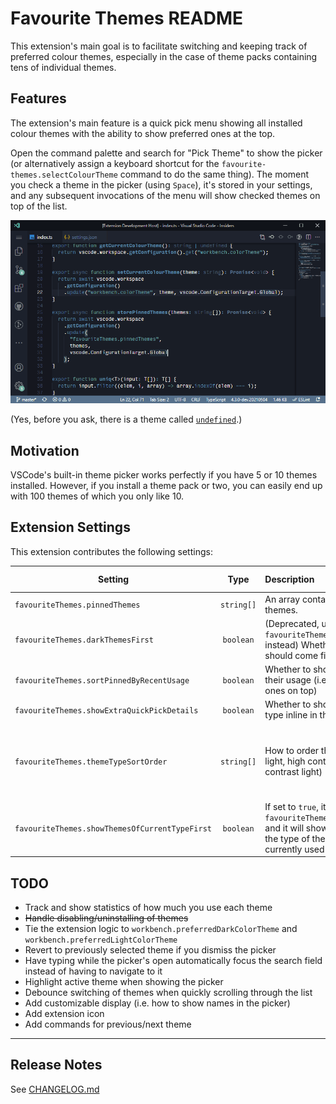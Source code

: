# Favourite Themes README

This extension's main goal is to facilitate switching and keeping track of preferred colour themes, especially in the case of theme packs containing tens of individual themes.

## Features

The extension's main feature is a quick pick menu showing all installed colour themes with the ability to show preferred ones at the top.

Open the command palette and search for "Pick Theme" to show the picker (or alternatively assign a keyboard shortcut for the `favourite-themes.selectColourTheme` command to do the same thing). The moment you check a theme in the picker (using `Space`), it's stored in your settings, and any subsequent invocations of the menu will show checked themes on top of the list.

![Favourite Themes](images/favourite-themes.gif)

(Yes, before you ask, there is a theme called [`undefined`](https://marketplace.visualstudio.com/items?itemName=christianhg.undefined).)

<!-- ## Requirements -->

## Motivation

VSCode's built-in theme picker works perfectly if you have 5 or 10 themes installed. However, if you install a theme pack or two, you can easily end up with 100 themes of which you only like 10.

## Extension Settings

This extension contributes the following settings:

| Setting                                        |    Type    | Description                                                                                                                                               |                               Default value |
| ---------------------------------------------- | :--------: | :-------------------------------------------------------------------------------------------------------------------------------------------------------- | ------------------------------------------: |
| `favouriteThemes.pinnedThemes`                 | `string[]` | An array containing all pinned themes.                                                                                                                    |                                        `[]` |
| `favouriteThemes.darkThemesFirst`              | `boolean`  | (Deprecated, use `favouriteThemes.themeTypeSortOrder` instead) Whether dark themes should come first                                                      |                                      `true` |
| `favouriteThemes.sortPinnedByRecentUsage`      | `boolean`  | Whether to show themes in order of their usage (i.e. most recently used ones on top)                                                                      |                                     `false` |
| `favouriteThemes.showExtraQuickPickDetails`    | `boolean`  | Whether to show dark/light theme type inline in the picker                                                                                                |                                     `false` |
| `favouriteThemes.themeTypeSortOrder`           | `string[]` | How to order themes by type (dark, light, high contrast dark, high contrast light)                                                                        | `["vs-dark", "hc-black", "vs", "hc-light"]` |
| `favouriteThemes.showThemesOfCurrentTypeFirst` | `boolean`  | If set to `true`, it will override `favouriteThemes.themeTypeSortOrder` and it will show at the top themes of the type of the theme that's currently used |                                      'false |

<!-- ## Known Issues -->

## TODO

- Track and show statistics of how much you use each theme
- ~~Handle disabling/uninstalling of themes~~
- Tie the extension logic to `workbench.preferredDarkColorTheme` and `workbench.preferredLightColorTheme`
- Revert to previously selected theme if you dismiss the picker
- Have typing while the picker's open automatically focus the search field instead of having to navigate to it
- Highlight active theme when showing the picker
- Debounce switching of themes when quickly scrolling through the list
- Add customizable display (i.e. how to show names in the picker)
- Add extension icon
- Add commands for previous/next theme

---

## Release Notes

See [CHANGELOG.md](./CHANGELOG.md)
